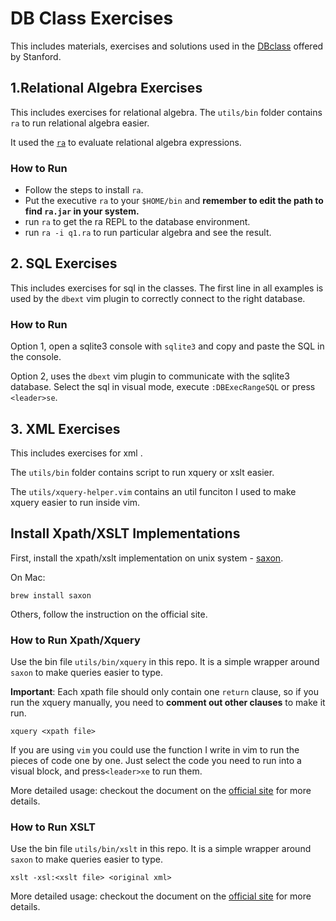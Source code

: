 # DB Class Exercises
This includes materials, exercises and solutions used in the [DBclass](https://class2go.stanford.edu/db/Winter2013) offered by Stanford.

## 1.Relational Algebra Exercises
This includes exercises for relational algebra.  The `utils/bin` folder contains `ra` to run relational algebra easier.

It used the [`ra`](http://www.cs.duke.edu/~junyang/ra/) to evaluate relational algebra expressions.

### How to Run
- Follow the steps to install `ra`.
- Put the executive `ra` to your `$HOME/bin` and **remember to edit the path to find `ra.jar` in your system.**
- run `ra` to get the ra REPL to the database environment.
- run `ra -i q1.ra` to run particular algebra and see the result.

## 2. SQL Exercises
This includes exercises for sql in the classes.
The first line in all examples is used by the `dbext` vim plugin to correctly connect to the right database.

### How to Run
Option 1, open a sqlite3 console with `sqlite3` and copy and paste the SQL in the console.

Option 2, uses the `dbext` vim plugin to communicate with the sqlite3 database. Select the sql in visual mode, execute `:DBExecRangeSQL` or press `<leader>se`.

## 3. XML Exercises
This includes exercises for xml .

The `utils/bin` folder contains script to run xquery or xslt easier.

The `utils/xquery-helper.vim` contains an util funciton I used to make xquery easier to run inside vim.

## Install Xpath/XSLT Implementations
First, install the xpath/xslt implementation on unix system - [saxon](http://www.saxonica.com/).

On Mac:

    brew install saxon

Others, follow the instruction on the official site.

### How to Run Xpath/Xquery
Use the bin file `utils/bin/xquery` in this repo. It is a simple wrapper around `saxon` to make queries easier to type. 

**Important**: Each xpath file should only contain one `return` clause, so if you run the xquery manually, you need to **comment out other clauses** to make it run.

    xquery <xpath file>

If you are using `vim` you could use the function I write in vim to run the pieces of code one by one. Just select the code you need to run into a visual block, and press`<leader>xe` to run them.

More detailed usage: checkout the document on the [official site](http://www.saxonica.com/documentation/using-xsl/commandline.xml) for more details.

### How to Run XSLT
Use the bin file `utils/bin/xslt` in this repo. It is a simple wrapper around `saxon` to make queries easier to type. 

    xslt -xsl:<xslt file> <original xml>

More detailed usage: checkout the document on the [official site](http://www.saxonica.com/documentation/using-xquery/commandline.xml) for more details.
